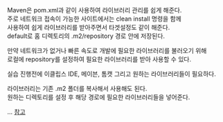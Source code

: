 Maven은 pom.xml과 같이 사용하여 라이브러리 관리를 쉽게 해준다.  
주로 네트워크 접속이 가능한 사이트에서는 clean install 명령을 함께  
사용하여 쉽게 라이브러리를 받아주면서 타겟설정도 같이 해준다.  
default로 홈 디렉토리의 .m2/repository 경로 안에 저장된다.  
  
만약 네트워크가 없거나 빠른 속도로 개발에 필요한 라이브러리를 불러오기 위해  
로컬에 repository를 설정하여 필요한 라이브러리를 받아 사용할 수 있다.  
  
실습 진행전에 이클립스 IDE, 메이븐, 톰캣 그리고 원하는 라이브러리들이 필요하다.  
  
라이브러리는 기존 .m2 폴더를 복사해서 사용해도 된다.  
원하는 디렉토리를 설정 후 해당 경로에 필요한 라이브러리들을 넣어준다. 

...
[참고](https://myjamong.tistory.com/126)
